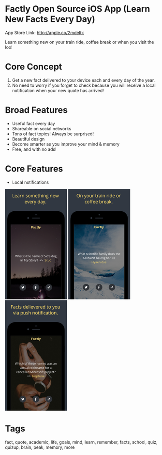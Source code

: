 # Factly Open Source iOS App (Learn New Facts Every Day)

App Store Link: http://apple.co/2mdeltk

Learn something new on your train ride, coffee break or when you visit the loo!


# Core Concept
1. Get a new fact delivered to your device each and every day of the year. 
2. No need to worry if you forget to check because you will receive a local notification when your new quote has arrived!


# Broad Features
* Useful fact every day
* Shareable on social networks
* Tons of fact topics! Always be surprised!
* Beautiful design
* Become smarter as you improve your mind & memory
* Free, and with no ads!


# Core Features
* Local notifications


<img alt="Screenshot" width="205px" src="readme-assets/1.png">
<img alt="Screenshot2" width="205px" src="readme-assets/2.png">
<img alt="Screenshot3" width="205px" src="readme-assets/3.png">


# Tags
fact, quote, academic, life, goals, mind, learn, remember, facts, school, quiz, quizup, brain, peak, memory, more